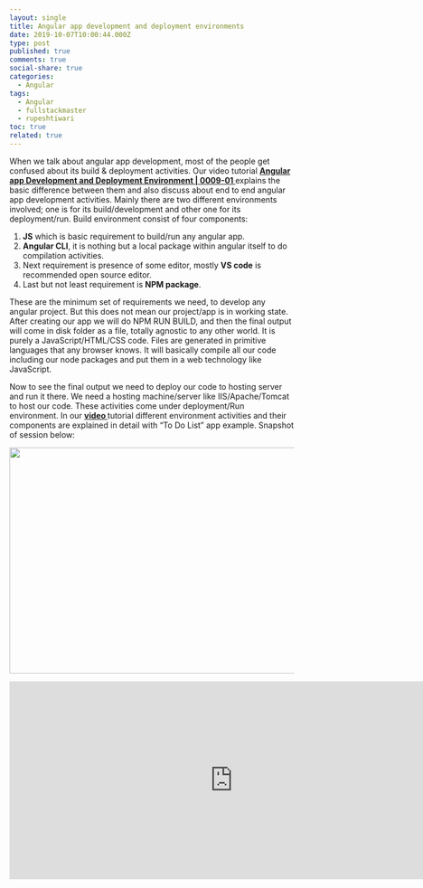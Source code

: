 ```yaml
---
layout: single
title: Angular app development and deployment environments
date: 2019-10-07T10:00:44.000Z
type: post
published: true
comments: true
social-share: true
categories:
  - Angular
tags:
  - Angular
  - fullstackmaster
  - rupeshtiwari
toc: true
related: true
---
```


<p>When we talk about angular app development, most of the people get confused about its build &amp; deployment activities. Our video tutorial <a href="https://www.youtube.com/watch?v=4b9xjzjY38c&amp;list=PLZed_adPqIJrl9pwlERGhU-RCNOtKqvyD&amp;index=2&amp;t=0s" target="_blank" rel="noopener noreferrer"><strong>Angular app Development and Deployment Environment | 0009-01 </strong></a>explains the basic difference between them and also discuss about end to end angular app development activities. Mainly there are two different environments involved; one is for its build/development and other one for its deployment/run. Build environment consist of four components:</p>
<ol>
<li><strong>JS</strong> which is basic requirement to build/run any angular app.</li>
<li><strong>Angular CLI</strong>, it is nothing but a local package within angular itself to do compilation activities.</li>
<li>Next requirement is presence of some editor, mostly <strong>VS code</strong> is recommended open source editor.</li>
<li>Last but not least requirement is <strong>NPM package</strong>.</li>
</ol>
<p>These are the minimum set of requirements we need, to develop any angular project. But this does not mean our project/app is in working state. After creating our app we will do NPM RUN BUILD, and then the final output will come in disk folder as a file, totally agnostic to any other world. It is purely a JavaScript/HTML/CSS code. Files are generated in primitive languages that any browser knows. It will basically compile all our code including our node packages and put them in a web technology like JavaScript.</p>
<p>Now to see the final output we need to deploy our code to hosting server and run it there. We need a hosting machine/server like IIS/Apache/Tomcat to host our code. These activities come under deployment/Run environment. In our <a href="https://www.youtube.com/watch?v=4b9xjzjY38c&amp;list=PLZed_adPqIJrl9pwlERGhU-RCNOtKqvyD&amp;index=2&amp;t=0s" target="_blank" rel="noopener noreferrer"><strong>video </strong></a>tutorial different environment activities and their components are explained in detail with “To Do List” app example. Snapshot of session below:</p>
<p><img class="alignnone size-full wp-image-2619" src="{{ site.baseurl }}/assets/2019/10/OE-1.png" alt="" width="790" height="400" /></p>
<p><iframe src="https://www.youtube.com/embed/4b9xjzjY38c" width="790" height="350" frameborder="0" allowfullscreen="allowfullscreen"><span data-mce-type="bookmark" style="display: inline-block; width: 0px; overflow: hidden; line-height: 0;" class="mce_SELRES_start">﻿</span></iframe></p>
